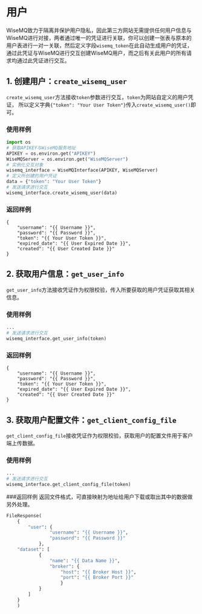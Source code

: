 用户
=============
WiseMQ致力于隔离并保护用户隐私，因此第三方网站无需提供任何用户信息与WiseMQ进行对接，两者通过唯一的凭证进行关联，你可以创建一张表与原本的用户表进行一对一关联，然后定义字段`wisemq_token`在此自动生成用户的凭证，通过此凭证与WiseMQ进行交互创建WiseMQ用户，而之后有关此用户的所有请求均通过此凭证进行交互。

## 1. 创建用户：`create_wisemq_user`
`create_wisemq_user`方法接收`token`参数进行交互，`token`为网站自定义的用户凭证，
所以定义字典`{"token": "Your User Token"}`传入`create_wisemq_user()`即可。

### 使用样例
```python
import os
# 获取APIKEY与WiseMQ服务地址
APIKEY = os.environ.get("APIKEY")
WiseMQServer = os.environ.get("WiseMQServer")
# 实例化交互对象
wisemq_interface = WiseMQInterface(APIKEY, WiseMQServer)
# 定义所创建的用户凭证
data = {"token": "Your User Token"}
# 发送请求进行交互
wisemq_interface.create_wisemq_user(data)
```

### 返回样例
```
{
    "username": "{{ Username }}",
    "password": "{{ Password }}",
    "token": "{{ Your User Token }}",
    "expired_date": "{{ User Expired Date }}",
    "created": "{{ User Created Date }}"
}
```

## 2. 获取用户信息：`get_user_info`
`get_user_info`方法接收凭证作为权限校验，传入所要获取的用户凭证获取其相关信息。
### 使用样例
```python
...
# 发送请求进行交互
wisemq_interface.get_user_info(token)
```
### 返回样例
```
{
    "username": "{{ Username }}",
    "password": "{{ Password }}",
    "token": "{{ Your User Token }}",
    "expired_date": "{{ User Expired Date }}",
    "created": "{{ User Created Date }}"
}
```

## 3. 获取用户配置文件：`get_client_config_file`
`get_client_config_file`接收凭证作为权限校验，获取用户的配置文件用于客户端上传数据。

### 使用样例
```python
...
# 发送请求进行交互
wisemq_interface.get_client_config_file(token)

```

###返回样例
返回文件格式，可直接映射为地址给用户下载或取出其中的数据做另外处理。
```python
FileResponse(
    {
        "user": {
                "username": "{{ Username }}", 
                "password": "{{ Password }}"
            }, 
    "dataset": [
            {
                "name": "{{ Data Name }}", 
                "broker": {
                    "host": "{{ Broker Host }}", 
                    "port": "{{ Broker Port }}"
                    }
            }
        ]
    }
    )
```